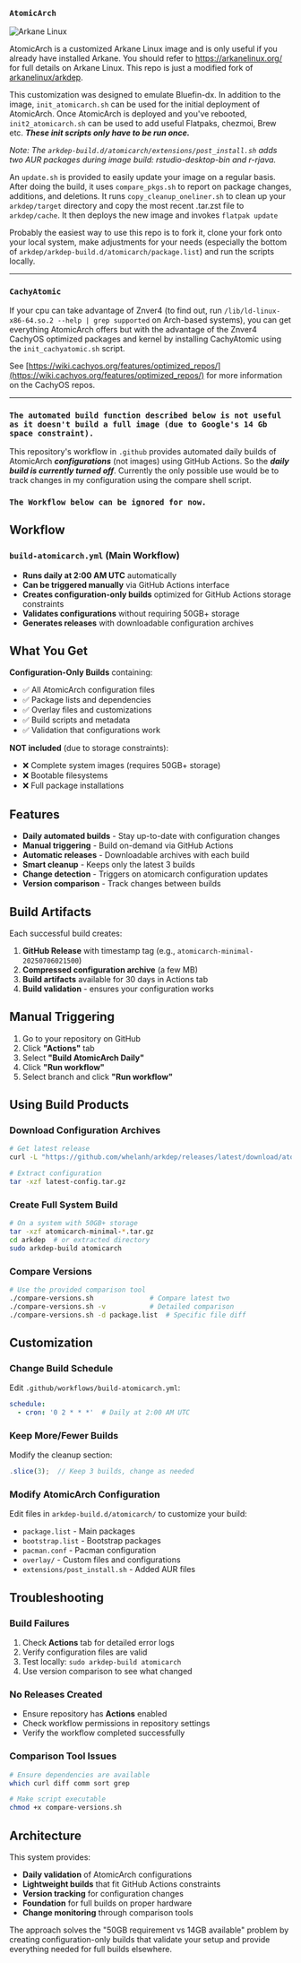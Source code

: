 ### `AtomicArch`

![Arkane Linux](./Arkane.png)

AtomicArch is a customized Arkane Linux image and is only useful if you already have installed Arkane.  You should refer 
to https://arkanelinux.org/ for full details on Arkane Linux. This repo is just a modified fork of [arkanelinux/arkdep](https://github.com/arkanelinux/arkdep).

This customization was designed to emulate Bluefin-dx. In addition to the image, ```init_atomicarch.sh``` can be used for the initial 
deployment of AtomicArch.  Once AtomicArch is deployed and you've rebooted, ```init2_atomicarch.sh``` can be used to add useful Flatpaks,
chezmoi, Brew etc.  ***These init scripts only have to be run once.***

*Note: The ```arkdep-build.d/atomicarch/extensions/post_install.sh``` adds two AUR packages during image build: rstudio-desktop-bin and r-rjava.*

An ```update.sh``` is provided to easily update your image on a regular basis.  After doing the build, it uses ```compare_pkgs.sh``` to report on package changes, additions, and deletions. It runs ```copy_cleanup_oneliner.sh``` to clean up your ```arkdep/target``` directory and copy the most recent .tar.zst file to ```arkdep/cache```.  It then deploys the new image and invokes ```flatpak update```

Probably the easiest way to use this repo is to fork it, clone your fork onto your local system, make adjustments for your needs (especially the bottom of 
```arkdep/arkdep-build.d/atomicarch/package.list```) and run the scripts locally.

--------------------------------------------------------------------------------------------------------------------------------------------------------------
### `CachyAtomic`

If your cpu can take advantage of Znver4 (to find out, run ```/lib/ld-linux-x86-64.so.2 --help | grep supported``` on Arch-based systems), you can get everything AtomicArch
offers but with the advantage of the Znver4 CachyOS optimized packages and kernel by installing CachyAtomic using the ```init_cachyatomic.sh``` script.

See [https://wiki.cachyos.org/features/optimized_repos/](https://wiki.cachyos.org/features/optimized_repos/) for more information on the CachyOS repos.

--------------------------------------------------------------------------------------------------------------------------------------------------------------

### `The automated build function described below is not useful as it doesn't build a full image (due to Google's 14 Gb space constraint).`
This repository's workflow in ```.github``` provides automated daily builds of AtomicArch ***configurations*** (not images) using GitHub Actions. 
So the ***daily build is currently turned off***. Currently the only possible use would be to track changes in my configuration using the compare shell script.

### `The Workflow below can be ignored for now.`
## Workflow

### `build-atomicarch.yml` (Main Workflow)
- **Runs daily at 2:00 AM UTC** automatically
- **Can be triggered manually** via GitHub Actions interface  
- **Creates configuration-only builds** optimized for GitHub Actions storage constraints
- **Validates configurations** without requiring 50GB+ storage
- **Generates releases** with downloadable configuration archives

## What You Get

**Configuration-Only Builds** containing:
- ✅ All AtomicArch configuration files
- ✅ Package lists and dependencies
- ✅ Overlay files and customizations  
- ✅ Build scripts and metadata
- ✅ Validation that configurations work

**NOT included** (due to storage constraints):
- ❌ Complete system images (requires 50GB+ storage)
- ❌ Bootable filesystems
- ❌ Full package installations

## Features

- **Daily automated builds** - Stay up-to-date with configuration changes
- **Manual triggering** - Build on-demand via GitHub Actions
- **Automatic releases** - Downloadable archives with each build
- **Smart cleanup** - Keeps only the latest 3 builds
- **Change detection** - Triggers on atomicarch configuration updates
- **Version comparison** - Track changes between builds

## Build Artifacts

Each successful build creates:
1. **GitHub Release** with timestamp tag (e.g., `atomicarch-minimal-20250706021500`)
2. **Compressed configuration archive** (a few MB)
3. **Build artifacts** available for 30 days in Actions tab
4. **Build validation** - ensures your configuration works

## Manual Triggering

1. Go to your repository on GitHub
2. Click **"Actions"** tab
3. Select **"Build AtomicArch Daily"**
4. Click **"Run workflow"**
5. Select branch and click **"Run workflow"**

## Using Build Products

### Download Configuration Archives
```bash
# Get latest release
curl -L "https://github.com/whelanh/arkdep/releases/latest/download/atomicarch-minimal-*.tar.gz" -o latest-config.tar.gz

# Extract configuration
tar -xzf latest-config.tar.gz
```

### Create Full System Build
```bash
# On a system with 50GB+ storage
tar -xzf atomicarch-minimal-*.tar.gz
cd arkdep  # or extracted directory
sudo arkdep-build atomicarch
```

### Compare Versions
```bash
# Use the provided comparison tool
./compare-versions.sh              # Compare latest two
./compare-versions.sh -v           # Detailed comparison
./compare-versions.sh -d package.list  # Specific file diff
```

## Customization

### Change Build Schedule
Edit `.github/workflows/build-atomicarch.yml`:
```yaml
schedule:
  - cron: '0 2 * * *'  # Daily at 2:00 AM UTC
```

### Keep More/Fewer Builds
Modify the cleanup section:
```javascript
.slice(3);  // Keep 3 builds, change as needed
```

### Modify AtomicArch Configuration
Edit files in `arkdep-build.d/atomicarch/` to customize your build:
- `package.list` - Main packages
- `bootstrap.list` - Bootstrap packages  
- `pacman.conf` - Pacman configuration
- `overlay/` - Custom files and configurations
- `extensions/post_install.sh` - Added AUR files

## Troubleshooting

### Build Failures
1. Check **Actions** tab for detailed error logs
2. Verify configuration files are valid
3. Test locally: `sudo arkdep-build atomicarch`
4. Use version comparison to see what changed

### No Releases Created
- Ensure repository has **Actions** enabled
- Check workflow permissions in repository settings
- Verify the workflow completed successfully

### Comparison Tool Issues
```bash
# Ensure dependencies are available
which curl diff comm sort grep

# Make script executable
chmod +x compare-versions.sh
```

## Architecture

This system provides:
- **Daily validation** of AtomicArch configurations
- **Lightweight builds** that fit GitHub Actions constraints  
- **Version tracking** for configuration changes
- **Foundation** for full builds on proper hardware
- **Change monitoring** through comparison tools

The approach solves the "50GB requirement vs 14GB available" problem by creating configuration-only builds that validate your setup and provide everything needed for full builds elsewhere.
